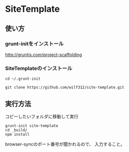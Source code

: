 # SiteTemplate

## 使い方

### grunt-initをインストール

http://gruntjs.com/project-scaffolding


### SiteTemplateのインストール

```shellscript
cd ~/.grunt-init

git clone https://github.com/wilf312/site-template.git
```


## 実行方法
コピーしたいフォルダに移動して実行

```shellscript
grunt-init site-template
cd _build/
npm install
```



browser-syncのポート番号が聞かれるので、
入力すること。